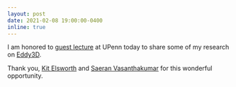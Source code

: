 ```yaml
---
layout: post
date: 2021-02-08 19:00:00-0400
inline: true
---
```


I am honored to [guest lecture](https://www.linkedin.com/feed/update/urn:li:activity:6764750490359107584/) at UPenn today to share some of my research on [Eddy3D](https://eddy3d.com). 

Thank you, [Kit Elsworth](https://www.linkedin.com/in/kit-elsworth-45bb61a1) and [Saeran Vasanthakumar](https://www.linkedin.com/in/saeranvasanthakumar) for this wonderful opportunity.
